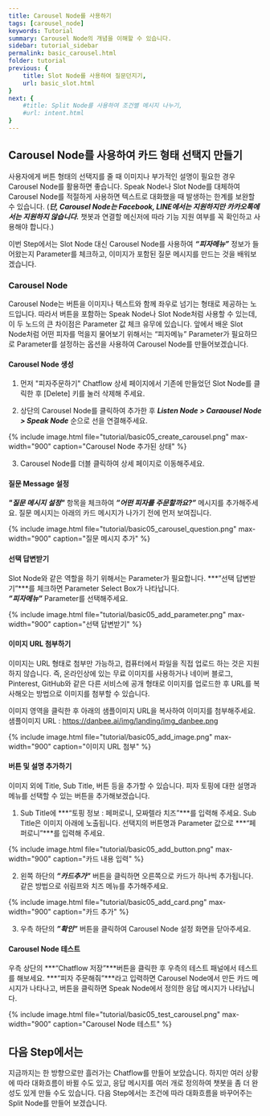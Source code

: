 ```yaml
---
title: Carousel Node를 사용하기
tags: [carousel_node]
keywords: Tutorial
summary: Carousel Node의 개념을 이해할 수 있습니다.
sidebar: tutorial_sidebar
permalink: basic_carousel.html
folder: tutorial
previous: {
    title: Slot Node를 사용하여 질문던지기, 
    url: basic_slot.html
}
next: {
    #title: Split Node를 사용하여 조건별 메시지 나누기,
    #url: intent.html
}
---
```


## Carousel Node를 사용하여 카드 형태 선택지 만들기
사용자에게 버튼 형태의 선택지를 줄 때 이미지나 부가적인 설명이 필요한 경우 Carousel Node를 활용하면 좋습니다. Speak Node나 Slot Node를 대체하여 Carousel Node를 적절하게 사용하면 텍스트로 대화했을 때 발생하는 한계를 보완할 수 있습니다. (***단, Carousel Node는 Facebook, LINE에서는 지원하지만 카카오톡에서는 지원하지 않습니다.*** 챗봇과 연결할 메신저에 따라 기능 지원 여부를 꼭 확인하고 사용해야 합니다.) 
  
이번 Step에서는 Slot Node 대신 Carousel Node를 사용하여 ***“피자메뉴”*** 정보가 들어왔는지 Parameter를 체크하고, 이미지가 포함된 질문 메시지를 만드는 것을 배워보겠습니다.

### Carousel Node
Carousel Node는 버튼을 이미지나 텍스트와 함께 좌우로 넘기는 형태로 제공하는 노드입니다. 따라서 버튼을 포함하는 Speak Node나 Slot Node처럼 사용할 수 있는데, 이 두 노드의 큰 차이점은 Parameter 값 체크 유무에 있습니다. 앞에서 배운 Slot Node처럼 어떤 피자를 먹을지 물어보기 위해서는 “피자메뉴” Parameter가 필요하므로 Parameter를 설정하는 옵션을 사용하여 Carousel Node를 만들어보겠습니다.

#### Carousel Node 생성
1) 먼저 "피자주문하기" Chatflow 상세 페이지에서 기존에 만들었던 Slot Node를 클릭한 후 [Delete] 키를 눌러 삭제해 주세요.

2) 상단의 Carousel Node를 클릭하여 추가한 후 ***Listen Node > Caraousel Node > Speak Node*** 순으로 선을 연결해주세요.

{% include image.html file="tutorial/basic05_create_carousel.png" max-width="900" caption="Carousel Node 추가된 상태" %}

3) Carousel Node를 더블 클릭하여 상세 페이지로 이동해주세요.

#### 질문 Message 설정
***"질문 메시지 설정"*** 항목을 체크하여 ***”어떤 피자를 주문할까요?”*** 메시지를 추가해주세요. 질문 메시지는 아래의 카드 메시지가 나가기 전에 먼저 보여집니다.

{% include image.html file="tutorial/basic05_carousel_question.png" max-width="900" caption="질문 메시지 추가" %}

#### 선택 답변받기
Slot Node와 같은 역할을 하기 위해서는 Parameter가 필요합니다. ***”선택 답변받기”***를 체크하면 Parameter Select Box가 나타납니다.<br>
***”피자메뉴”*** Parameter를 선택해주세요. 

{% include image.html file="tutorial/basic05_add_parameter.png" max-width="900" caption="선택 답변받기" %}

#### 이미지 URL 첨부하기
이미지는 URL 형태로 첨부만 가능하고, 컴퓨터에서 파일을 직접 업로드 하는 것은 지원하지 않습니다. 즉, 온라인상에 있는 무료 이미지를 사용하거나 네이버 블로그, Pinterest, GitHub와 같은 다른 서비스에 공개 형태로 이미지를 업로드한 후 URL를 복사해오는 방법으로 이미지를 첨부할 수 있습니다.

이미지 영역을 클릭한 후 아래의 샘플이미지 URL을 복사하여 이미지를 첨부해주세요.<br> 
샘플이미지 URL : https://danbee.ai/img/landing/img_danbee.png

{% include image.html file="tutorial/basic05_add_image.png" max-width="900" caption="이미지 URL 첨부" %}

#### 버튼 및 설명 추가하기
이미지 외에 Title, Sub Title, 버튼 등을 추가할 수 있습니다. 피자 토핑에 대한 설명과 메뉴를 선택할 수 있는 버튼을 추가해보겠습니다.

1) Sub Title에 ***“토핑 정보 : 페퍼로니, 모짜렐라 치즈”***를 입력해 주세요. Sub Title은 이미지 아래에 노출됩니다. 선택지의 버튼명과 Parameter 값으로 ***“페퍼로니”***를 입력해 주세요.  

{% include image.html file="tutorial/basic05_add_button.png" max-width="900" caption="카드 내용 입력" %}

2) 왼쪽 하단의 ***”카드추가”*** 버튼을 클릭하면 오른쪽으로 카드가 하나씩 추가됩니다. 같은 방법으로 쉬림프와 치즈 메뉴를 추가해주세요.

{% include image.html file="tutorial/basic05_add_card.png" max-width="900" caption="카드 추가" %}

3) 우측 하단의 ***”확인”*** 버튼을 클릭하여 Carousel Node 설정 화면을 닫아주세요.

#### Carousel Node 테스트
우측 상단의 ***“Chatflow 저장”***버튼을 클릭한 후 우측의 테스트 패널에서 테스트를 해보세요. ***“피자 주문해줘”***라고 입력하면 Carousel Node에서 만든 카드 메시지가 나타나고, 버튼을 클릭하면 Speak Node에서 정의한 응답 메시지가 나타납니다.

{% include image.html file="tutorial/basic05_test_carousel.png" max-width="900" caption="Carousel Node 테스트" %}


## 다음 Step에서는
지금까지는 한 방향으로만 흘러가는 Chatflow를 만들어 보았습니다. 하지만 여러 상황에 따라 대화흐름이 바뀔 수도 있고, 응답 메시지를 여러 개로 정의하여 챗봇을 좀 더 완성도 있게 만들 수도 있습니다. 다음 Step에서는 조건에 따라 대화흐름을 바꾸어주는 Split Node를 만들어 보겠습니다.
